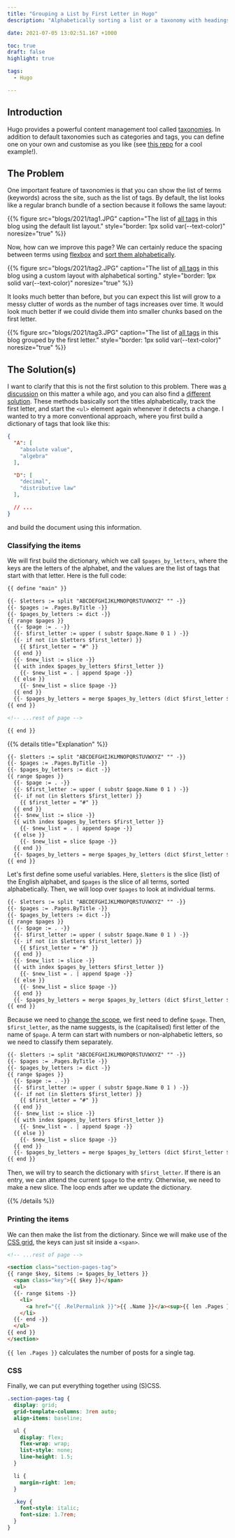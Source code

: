 ```yaml
---
title: "Grouping a List by First Letter in Hugo"
description: "Alphabetically sorting a list or a taxonomy with headings."

date: 2021-07-05 13:02:51.167 +1000

toc: true
draft: false
highlight: true

tags:
  - Hugo

---
```


## Introduction

Hugo provides a powerful content management tool called [taxonomies](https://gohugo.io/content-management/taxonomies). In addition to default taxonomies such as categories and tags, you can define one on your own and customise as you like (see [this repo](https://github.com/guayom/hugo-taxonomies) for a cool example!).

## The Problem

One important feature of taxonomies is that you can show the list of terms (keywords) across the site, such as the list of tags. By default, the list looks like a regular branch bundle of a section because it follows the same layout:

{{% figure src="blogs/2021/tag1.JPG" caption="The list of [all tags](/tags/) in this blog using the default list layout." style="border: 1px solid var(--text-color)" noresize="true" %}}

Now, how can we improve this page? We can certainly reduce the spacing between terms using [flexbox](https://css-tricks.com/snippets/css/a-guide-to-flexbox/) and [sort them alphabetically](https://gohugo.io/templates/taxonomy-templates/#order-taxonomies).

{{% figure src="blogs/2021/tag2.JPG" caption="The list of [all tags](/tags/) in this blog using a custom layout with alphabetical sorting." style="border: 1px solid var(--text-color)" noresize="true" %}}

It looks much better than before, but you can expect this list will grow to a messy clutter of words as the number of tags increases over time. It would look much better if we could divide them into smaller chunks based on the first letter.

{{% figure src="blogs/2021/tag3.JPG" caption="The list of [all tags](/tags/) in this blog grouped by the first letter." style="border: 1px solid var(--text-color)" noresize="true" %}}

## The Solution(s)

I want to clarify that this is not the first solution to this problem. There was [a discussion](https://discourse.gohugo.io/t/lists-of-content-divided-by-posts-first-letter/8534) on this matter a while ago, and you can also find a [different solution](https://gohugohq.com/howto/hugo-create-first-letter-indexed-list/). These methods basically sort the titles alphabetically, track the first letter, and start the `<ul>` element again whenever it detects a change. I wanted to try a more conventional approach, where you first build a dictionary of tags that look like this:

```JSON
{
  "A": [
    "absolute value",
    "algebra"
  ],

  "D": [
    "decimal",
    "distributive law"
  ],

  // ...
}
```

and build the document using this information.


### Classifying the items

We will first build the dictionary, which we call `$pages_by_letters`, where the keys are the letters of the alphabet, and the values are the list of tags that start with that letter. Here is the full code:

```html {path="layouts/_default/terms.html"}
{{ define "main" }}

{{- $letters := split "ABCDEFGHIJKLMNOPQRSTUVWXYZ" "" -}}
{{- $pages := .Pages.ByTitle -}}
{{- $pages_by_letters := dict -}}
{{ range $pages }}
  {{- $page := . -}}
  {{- $first_letter := upper ( substr $page.Name 0 1 ) -}}
  {{- if not (in $letters $first_letter) }}
    {{ $first_letter = "#" }}
  {{ end }}
  {{- $new_list := slice -}}
  {{ with index $pages_by_letters $first_letter }}
    {{- $new_list = . | append $page -}}
  {{ else }}
    {{- $new_list = slice $page -}}
  {{ end }}
  {{- $pages_by_letters = merge $pages_by_letters (dict $first_letter $new_list) -}}
{{ end }}

<!-- ...rest of page -->

{{ end }}
```


{{% details title="Explanation" %}}

```html {hl_lines="1-3"}
{{- $letters := split "ABCDEFGHIJKLMNOPQRSTUVWXYZ" "" -}}
{{- $pages := .Pages.ByTitle -}}
{{- $pages_by_letters := dict -}}
{{ range $pages }}
  {{- $page := . -}}
  {{- $first_letter := upper ( substr $page.Name 0 1 ) -}}
  {{- if not (in $letters $first_letter) }}
    {{ $first_letter = "#" }}
  {{ end }}
  {{- $new_list := slice -}}
  {{ with index $pages_by_letters $first_letter }}
    {{- $new_list = . | append $page -}}
  {{ else }}
    {{- $new_list = slice $page -}}
  {{ end }}
  {{- $pages_by_letters = merge $pages_by_letters (dict $first_letter $new_list) -}}
{{ end }}
```

Let's first define some useful variables. Here, `$letters` is the slice (list) of the English alphabet, and `$pages` is the slice of all terms, sorted alphabetically. Then, we will loop over `$pages` to look at individual terms.

```html {hl_lines="4-9 17"}
{{- $letters := split "ABCDEFGHIJKLMNOPQRSTUVWXYZ" "" -}}
{{- $pages := .Pages.ByTitle -}}
{{- $pages_by_letters := dict -}}
{{ range $pages }}
  {{- $page := . -}}
  {{- $first_letter := upper ( substr $page.Name 0 1 ) -}}
  {{- if not (in $letters $first_letter) }}
    {{ $first_letter = "#" }}
  {{ end }}
  {{- $new_list := slice -}}
  {{ with index $pages_by_letters $first_letter }}
    {{- $new_list = . | append $page -}}
  {{ else }}
    {{- $new_list = slice $page -}}
  {{ end }}
  {{- $pages_by_letters = merge $pages_by_letters (dict $first_letter $new_list) -}}
{{ end }}
```

Because we need to [change the scope](https://www.regisphilibert.com/blog/2018/02/hugo-the-scope-the-context-and-the-dot/), we first need to define `$page`. Then, `$first_letter`, as the name suggests, is the (capitalised) first letter of the name of `$page`. A term can start with numbers or non-alphabetic letters, so we need to classify them separately.

```html {hl_lines="10-16"}
{{- $letters := split "ABCDEFGHIJKLMNOPQRSTUVWXYZ" "" -}}
{{- $pages := .Pages.ByTitle -}}
{{- $pages_by_letters := dict -}}
{{ range $pages }}
  {{- $page := . -}}
  {{- $first_letter := upper ( substr $page.Name 0 1 ) -}}
  {{- if not (in $letters $first_letter) }}
    {{ $first_letter = "#" }}
  {{ end }}
  {{- $new_list := slice -}}
  {{ with index $pages_by_letters $first_letter }}
    {{- $new_list = . | append $page -}}
  {{ else }}
    {{- $new_list = slice $page -}}
  {{ end }}
  {{- $pages_by_letters = merge $pages_by_letters (dict $first_letter $new_list) -}}
{{ end }}
```

Then, we will try to search the dictionary with `$first_letter`. If there is an entry, we can attend the current `$page` to the entry. Otherwise, we need to make a new slice. The loop ends after we update the dictionary.

{{% /details %}}


### Printing the items

We can then make the list from the dictionary. Since we will make use of the [CSS grid](https://css-tricks.com/snippets/css/complete-guide-grid/), the keys can just sit inside a `<span>`.

```html {path="layouts/_default/terms.html"}
<!-- ...rest of page -->

<section class="section-pages-tag">
{{ range $key, $items := $pages_by_letters }}
  <span class="key">{{ $key }}</span>
  <ul>
  {{- range $items -}}
    <li>
      <a href="{{ .RelPermalink }}">{{ .Name }}</a><sup>{{ len .Pages }}</sup>
    </li>
  {{- end -}}
  </ul>
{{ end }}
</section>
```

`{{ len .Pages }}` calculates the number of posts for a single tag.


### CSS

Finally, we can put everything together using (S)CSS.

```scss {path="assets/scss/main.scss"}
.section-pages-tag {
  display: grid;
  grid-template-columns: 3rem auto;
  align-items: baseline;

  ul {
    display: flex;
    flex-wrap: wrap;
    list-style: none;
    line-height: 1.5;
  }

  li {
    margin-right: 1em;
  }

  .key {
    font-style: italic;
    font-size: 1.7rem;
  }
}
```
